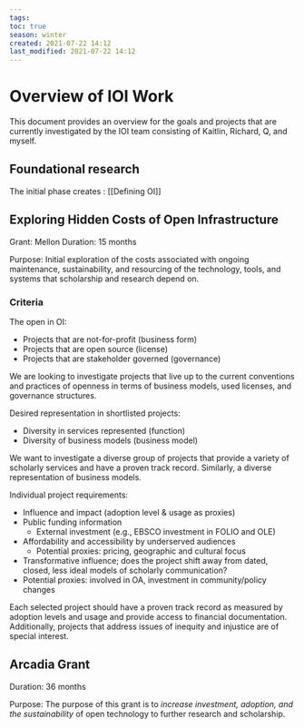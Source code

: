 ```yaml
---
tags: 
toc: true
season: winter
created: 2021-07-22 14:12
last_modified: 2021-07-22 14:12
---
```


# Overview of IOI Work

This document provides an overview for the goals and projects that are currently investigated by the IOI team consisting of Kaitlin, Richard, Q, and myself.

## Foundational research

The initial phase creates : [[Defining OI]]

## Exploring Hidden Costs of Open Infrastructure

Grant: Mellon
Duration: 15 months

Purpose: Initial exploration of the costs associated with ongoing maintenance, sustainability, and resourcing of the technology, tools, and systems that scholarship and research depend on.

### Criteria

The open in OI:

-   Projects that are not-for-profit (business form)
-   Projects that are open source (license)
-   Projects that are stakeholder governed (governance)

We are looking to investigate projects that live up to the current conventions and practices of openness in terms of business models, used licenses, and governance structures.

Desired representation in shortlisted projects:

-   Diversity in services represented (function)
-   Diversity of business models (business model)

We want to investigate a diverse group of projects that provide a variety of scholarly services and have a proven track record. Similarly, a diverse representation of business models.

Individual project requirements:

-   Influence and impact (adoption level & usage as proxies)
-   Public funding information
	-   External investment (e.g., EBSCO investment in FOLIO and OLE)
-   Affordability and accessibility by underserved audiences
	-   Potential proxies: pricing, geographic and cultural focus
-   Transformative influence; does the project shift away from dated, closed, less ideal models of scholarly communication?
-   Potential proxies: involved in OA, investment in community/policy changes

Each selected project should have a proven track record as measured by adoption levels and usage and provide access to financial documentation. Additionally, projects that address issues of inequity and injustice are of special interest.

## Arcadia Grant

Duration: 36 months

Purpose: The purpose of this grant is to *increase investment, adoption, and the sustainability* of open technology to further research and scholarship.

